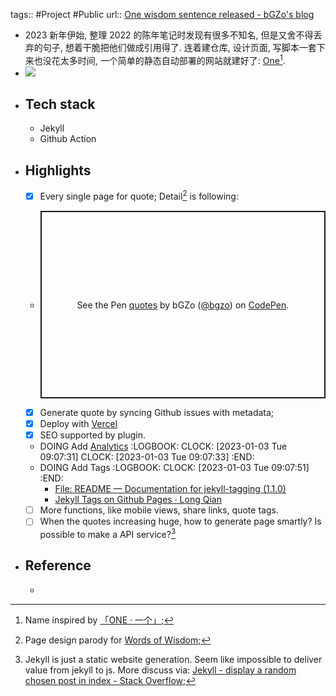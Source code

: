 tags:: #Project #Public
url:: [One wisdom sentence released - bGZo's blog](https://blog.bgzo.cc/one-wisdom-sentence-released.html)

- 2023 新年伊始, 整理 2022 的陈年笔记时发现有很多不知名, 但是又舍不得丢弃的句子, 想着干脆把他们做成引用得了. 连着建仓库, 设计页面, 写脚本一套下来也没花太多时间, 一个简单的静态自动部署的网站就建好了: [One](https://one.bgzo.cc/)[^2].
- ![](https://unpkg.com/bgzo@23.1.1/img/one-preview.png)
- ## Tech stack
  - Jekyll
  - Github Action
- ## Highlights
  - [x] Every single page for quote; Detail[^1] is following:
  - <p class="codepen" data-height="300" data-default-tab="html,result" data-slug-hash="wvxWKZb" data-user="bgzo" style="height: 300px; box-sizing: border-box; display: flex; align-items: center; justify-content: center; border: 2px solid; margin: 1em 0; padding: 1em;">
    <span>See the Pen <a href="https://codepen.io/bgzo/pen/wvxWKZb">
    quotes</a> by bGZo (<a href="https://codepen.io/bgzo">@bgzo</a>)
    on <a href="https://codepen.io">CodePen</a>.</span>
    </p>
    <script async src="https://cpwebassets.codepen.io/assets/embed/ei.js"></script>
  - [x] Generate quote by syncing Github issues with metadata;
  - [x] Deploy with [Vercel](https://vercel.com)
  - [x] SEO supported by plugin.
  - DOING Add [Analytics](https://analytics.google.com/analytics/web/#/a252954726p347875136/admin/changehistory/account)
    :LOGBOOK:
    CLOCK: [2023-01-03 Tue 09:07:31]
    CLOCK: [2023-01-03 Tue 09:07:33]
    :END:
  - DOING Add Tags
    :LOGBOOK:
    CLOCK: [2023-01-03 Tue 09:07:51]
    :END:
    - [File: README — Documentation for jekyll-tagging (1.1.0)](https://rubydoc.info/gems/jekyll-tagging/frames)
    - [Jekyll Tags on Github Pages · Long Qian](https://longqian.me/2017/02/09/github-jekyll-tag/)
  - [ ] More functions, like mobile views, share links, quote tags.
  - [ ] When the quotes increasing huge, how to generate page smartly? Is possible to make a API service?[^3]
- ## Reference
  - [^1]: Page design parody for [Words of Wisdom](https://wordsofwisdom.app/);
    [^2]: Name inspired by [「ONE · 一个」](https://wufazhuce.com/);
    [^3]: Jekyll is just a static website generation. Seem like impossible to deliver value from jekyll to js. More discuss via: [Jekyll - display a random chosen post in index - Stack Overflow](https://stackoverflow.com/questions/31490789);